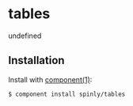 
# tables

  undefined

## Installation

  Install with [component(1)](http://github.com/component/component):

    $ component install spinly/tables

